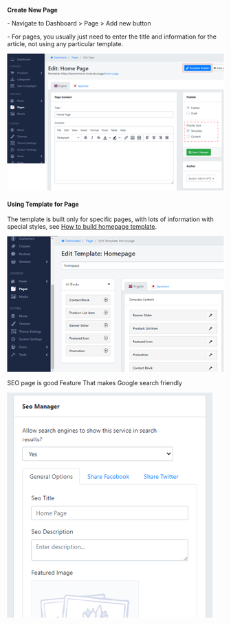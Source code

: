 **Create New Page**

\- Navigate to Dashboard &gt; Page &gt; Add new button

\- For pages, you usually just need to enter the title and information for the article, not using any particular template.

![](/assets/images/create-a-home-page/9cbf7f97c2a2f73235d49a76e893ffc7.png)

#### Using Template for Page

The template is built only for specific pages, with lots of information with special styles, see [How to build homepage template](/page/banner-slider-block.md).

![](/assets/images/create-a-home-page/b6f6a50ce5d00f853f4e906d58c9f722.png)

SEO page is good Feature That makes Google search friendly

![](/assets/images/create-a-home-page/fd7b6864b5729c3ba8fdd2aa78037387.png)